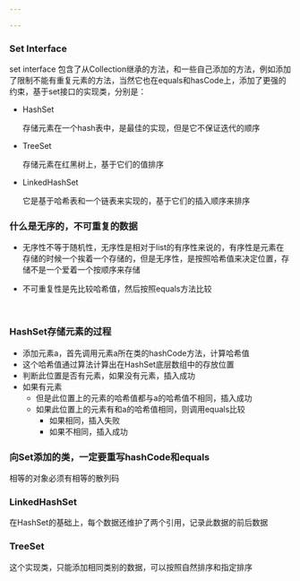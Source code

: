 ```yaml
---

---
```


### Set Interface

set interface 包含了从Collection继承的方法，和一些自己添加的方法，例如添加了限制不能有重复元素的方法，当然它也在equals和hasCode上，添加了更强的约束，基于set接口的实现类，分别是：

- HashSet

  存储元素在一个hash表中，是最佳的实现，但是它不保证迭代的顺序

- TreeSet

  存储元素在红黑树上，基于它们的值排序

- LinkedHashSet

  它是基于哈希表和一个链表来实现的，基于它们的插入顺序来排序

### 什么是无序的，不可重复的数据

- 无序性不等于随机性，无序性是相对于list的有序性来说的，有序性是元素在存储的时候一个挨着一个存储的，但是无序性，是按照哈希值来决定位置，存储不是一个爱着一个按顺序来存储

- 不可重复性是先比较哈希值，然后按照equals方法比较

  ​	

### HashSet存储元素的过程

- 添加元素a，首先调用元素a所在类的hashCode方法，计算哈希值
- 这个哈希值通过算法计算出在HashSet底层数组中的存放位置
- 判断此位置是否有元素，如果没有元素，插入成功
- 如果有元素
  - 但是此位置上的元素的哈希值都与a的哈希值不相同，插入成功
  - 如果此位置上的元素有和a的哈希值相同，则调用equals比较
    - 如果相同，插入失败
    - 如果不相同，插入成功

### 向Set添加的类，一定要重写hashCode和equals

相等的对象必须有相等的散列码

### LinkedHashSet

在HashSet的基础上，每个数据还维护了两个引用，记录此数据的前后数据

### TreeSet

这个实现类，只能添加相同类别的数据，可以按照自然排序和指定排序 